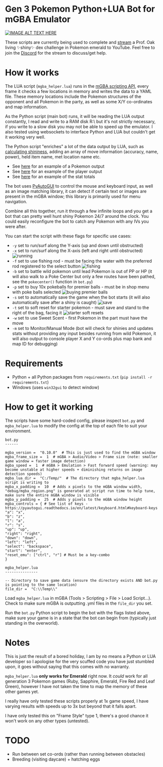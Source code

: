 
# Gen 3 Pokemon Python+LUA Bot for mGBA Emulator

  

[![IMAGE ALT TEXT HERE](https://img.youtube.com/vi/nVEONn19lZY/0.jpg)](https://www.youtube.com/watch?v=nVEONn19lZY)

These scripts are currently being used to complete and [stream](https://www.youtube.com/watch?v=nVEONn19lZY) a Prof. Oak living ✨shiny✨ dex challenge in Pokemon emerald to YouTube. Feel free to join the [Discord](https://discord.gg/CXQDjGSeyV) for the stream to discuss/get help.

# How it works

The LUA script (`mgba_helper.lua`) runs in the [mGBA scripting API](https://mgba.io/docs/scripting.html), every frame it checks a few locations in memory and writes the data to a YAML file. These memory locations include the Pokemon structures of the opponent and all Pokemon in the party, as well as some X/Y co-ordinates and map information.

As the Python script (main bot) runs, it will be reading the LUA output constantly, I read and write to a RAM disk R:\ but it's not strictly necessary, if you write to a slow disk you may not be able to speed up the emulator. I also tested using websockets to interface Python and LUA but couldn't get it working very well.

The Python script "enriches" a lot of the data output by LUA, such as [calculating shininess](https://bulbapedia.bulbagarden.net/wiki/Personality_value#Shininess), adding an array of move information (accuracy, name, power), held item name, met location name etc.

- See [here](https://github.com/40Cakes/gen3-pokemon-mgba-bot/blob/main/example/stats/party.json) for an example of a Pokemon output
- See [here](https://github.com/40Cakes/gen3-pokemon-mgba-bot/blob/main/example/stats/player.json) for an example of the player output
- See [here](https://github.com/40Cakes/gen3-pokemon-mgba-bot/blob/main/example/stats/totals.json) for an example of the stat totals

The bot uses [PyAutoGUI](https://pyautogui.readthedocs.io/en/latest/index.html) to control the mouse and keyboard input, as well as an image matching library, it can detect if certain text or images are present in the mGBA window; this library is primarily used for menu navigation.

Combine all this together, run it through a few infinite loops and you get a bot that can pretty well hunt shiny Pokemon 24/7 around the clock. You could easily reconfigure the bot to catch any Pokemon with any IVs you were after.

You can start the script with these flags for specific use cases:

-  `-y` set to run/surf along the Y-axis (up and down until obstructed)
-  `-x` set to run/surf along the X-axis (left and right until obstructed)
![running](https://i.imgur.com/3MIvzzv.gif)
- `-f` set to use fishing rod - must be facing the water with the preferred rod registered to the select button
![fishing](https://i.imgur.com/k81gvib.gif)
-  `-b` set to battle wild pokemon until lead Pokemon is out of PP or HP (it will also walk to a Poke Center but only a few routes have been pathed, see the `pokecenter()` function in `bot.py`)
-  `-p` set to buy 10x pokeballs for premier balls - must be in shop menu with poke balls selected
![buying premier balls](https://i.imgur.com/S8HnICO.gif)
-  `-s` set to automatically save the game when the bot starts (it will also automatically save after a shiny is caught)
![save](https://i.imgur.com/0wbQp9P.gif)
 - `-t` set to soft reset for starter pokemon - must save and stand to the right of the bag, facing it
![starter soft resets](https://i.imgur.com/q0ZDBhI.gif) 
 - `-w` set to use Sweet Scent - first Pokemon in the part must have the move
 - `-m` set to Monitor/Manual Mode (bot will check for shinies and updates stats without providing any input besides running from wild Pokemon, it will also output to console player X and Y co-ords plus map bank and map ID for debugging)

# Requirements
- Python + all Python packages from `requirements.txt` (`pip install -r requirements.txt`)
- Windows (uses `win32gui` to detect window)
# How to get it working
The scripts have some hard-coded config, please inspect `bot.py` and `mgba_helper.lua` to modify the config at the top of each file to suit your environment.
```
bot.py
------

mgba_version =  "0.10.0"  # This is just used to find the mGBA window
mgba_frame_size =  1  # mGBA > Audio/Video > Frame size (note: smaller game window = faster image detection)
mgba_speed =  1  # mGBA > Emulation > Fast forward speed (warning: may become unstable at higher speeds + diminishing returns on image detection speeds)
mgba_lua_dir =  "C:/Temp/"  # The directory that mgba_helper.lua script is writing to
mgba_x_padding =  10  # Adds x pixels to the mGBA window width, "debug/mgba_region.png" is generated at script run time to help tune, make sure the entire mGBA window is visible
mgba_y_padding =  25  # Adds y pixels to the mGBA window height
mgba_controls = { # See list of keys - https://pyautogui.readthedocs.io/en/latest/keyboard.html#keyboard-keys
"a": "x",
"b": "z",
"l": "a",
"r": "s",
"up": "up",
"right": "right",
"down": "down",
"left": "left",
"select": "backspace",
"start": "enter",
"reset_emu": ["ctrl", "r"] # Must be a key-combo
}
```

```
mgba_helper.lua
---------------

-- Directory to save game data (ensure the directory exists AND bot.py is pointing to the same location)
file_dir =  "C:\\Temp\\"
```

Load `mgba_helper.lua` in mGBA (Tools > Scripting > File > Load Script...).
Check to make sure mGBA is outputting .yml files in the `file_dir` you set.

Run the `bot.py` Python script to begin the bot with the flags listed above, make sure your game is in a state that the bot can begin from (typically just standing in the overworld).

# Notes

This is just the result of a bored holiday, I am by no means a Python or LUA developer so I apologise for the very scuffed code you have just stumbled upon, it goes without saying that this comes with no warranty.

`mgba_helper.lua` **only works for Emerald** right now. It *could* work for all generation 3 Pokemon games (Ruby, Sapphire, Emerald, Fire Red and Leaf Green), however I have not taken the time to map the memory of these other games yet.

I really have only tested these scripts properly at 1x game speed, I have varying results with speeds up to 3x but beyond that it falls apart.

I have only tested this on "Frame Style" type 1, there's a good chance it won't work on any other types (untested).

# TODO

- Run between set co-ords (rather than running between obstacles)
- Breeding (visiting daycare) + hatching eggs
